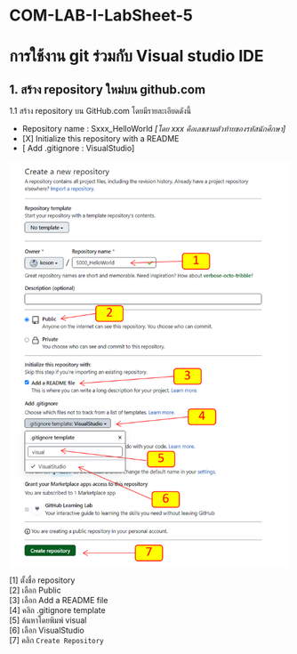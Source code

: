 # COM-LAB-I-LabSheet-5

# การใช้งาน git ร่วมกับ Visual studio IDE #

## 1.  สร้าง repository ใหม่บน github.com

 1.1 สร้าง repository บน GitHub.com โดยมีรายละเอียดดังนี้
    <ul>
      <li> Repository name : Sxxx_HelloWorld <i>[โดย xxx คือเลขสามตัวท้ายของรหัสนักศึกษา]</i>
      <li> [X] Initialize this repository with a README
      <li> [ Add .gitignore : VisualStudio] 
    </ul>

<img src = "./Pictures/Lab5-01.png" align = "center">

[1] ตั้งชื่อ repository  
[2] เลือก Public  
[3] เลือก Add a README file  
[4] คลิก .gitignore template  
[5] ค้นหาโดยพิมพ์ visual  
[6] เลือก VisualStudio  
[7] คลิก `Create Repository`  



